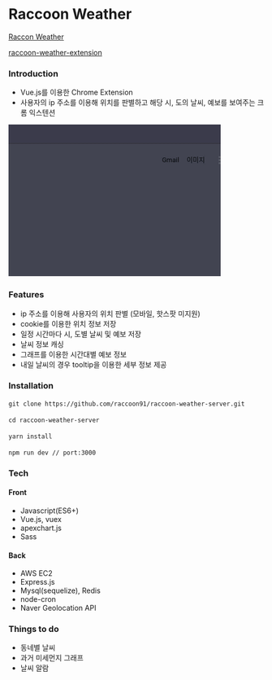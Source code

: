 # Raccoon Weather

<a href="https://chrome.google.com/webstore/detail/raccoon-weather/ljgmcohabpgbcghaejceankdhceibdaf" target="_blank">Raccon Weather</a>

<a href="https://github.com/raccoon91/raccoon-weather-extension" target="_blank">raccoon-weather-extension</a>

### Introduction

- Vue.js를 이용한 Chrome Extension
- 사용자의 ip 주소를 이용해 위치를 판별하고 해당 시, 도의 날씨, 예보를 보여주는 크롬 익스텐션

![](./raccoon_weather.gif)

### Features

- ip 주소를 이용해 사용자의 위치 판별 (모바일, 핫스팟 미지원)
- cookie를 이용한 위치 정보 저장
- 일정 시간마다 시, 도별 날씨 및 예보 저장
- 날씨 정보 캐싱
- 그래프를 이용한 시간대별 예보 정보
- 내일 날씨의 경우 tooltip을 이용한 세부 정보 제공

### Installation

```
git clone https://github.com/raccoon91/raccoon-weather-server.git

cd raccoon-weather-server

yarn install

npm run dev // port:3000
```

### Tech

#### Front

- Javascript(ES6+)
- Vue.js, vuex
- apexchart.js
- Sass

#### Back

- AWS EC2
- Express.js
- Mysql(sequelize), Redis
- node-cron
- Naver Geolocation API

### Things to do

- 동네별 날씨
- 과거 미세먼지 그래프
- 날씨 알람
